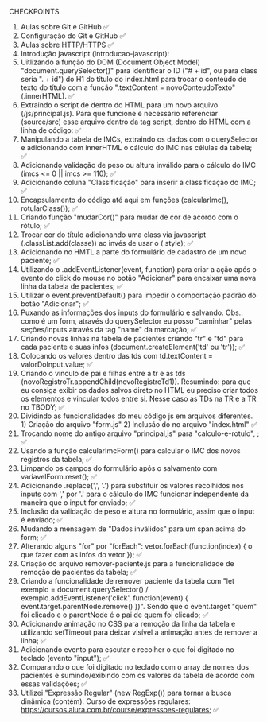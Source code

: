CHECKPOINTS

1) Aulas sobre Git e GitHub ✅
2) Configuração do Git e GitHub ✅
3) Aulas sobre HTTP/HTTPS ✅
4) Introdução javascript (introducao-javascript):
5) Uitlizando a função do DOM (Document Object Model) "document.querySelector()" para identificar o ID ("# + id", ou para class seria ". + id") do H1 do título do index.html para trocar o conteúdo de texto do título com a função ".textContent = novoConteudoTexto" (.innerHTML). ✅
6) Extraindo o script de dentro do HTML para um novo arquivo (/js/principal.js). Para que funcione é necessário referenciar (source/src) esse arquivo dentro da tag script, dentro do HTML com a linha de código: <script src="./js/principal.js"></script> ✅
7) Manipulando a tabela de IMCs, extraindo os dados com o querySelector e adicionando com innerHTML o cálculo do IMC nas células da tabela; ✅
8) Adicionando validação de peso ou altura inválido para o cálculo do IMC (imcs <= 0 || imcs >= 110); ✅
9) Adicionando coluna "Classificação" para inserir a classificação do IMC; ✅
10) Encapsulamento do código até aqui em funções (calcularImc(), rotularClass()); ✅
11) Criando função "mudarCor()" para mudar de cor de acordo com o rótulo; ✅
12) Trocar cor do título adicionando uma class via javascript (.classList.add(classe)) ao invés de usar o (.style); ✅
13) Adicionando no HMTL a parte do formulário de cadastro de um novo paciente; ✅
14) Utilizando o .addEventListener(event, function) para criar a ação após o evento do click do mouse no botão "Adicionar" para encaixar uma nova linha da tabela de pacientes; ✅
15) Utilizar o event.preventDefault() para impedir o comportação padrão do botão "Adicionar"; ✅
16) Puxando as informações dos inputs do formulário e salvando. Obs.: como é um form, através do querySelector eu posso "caminhar" pelas seções/inputs através da tag "name" da marcação; ✅
17) Criando novas linhas na tabela de pacientes criando "tr" e "td" para cada paciente e suas infos (document.createElement('td' ou 'tr')); ✅
18) Colocando os valores dentro das tds com td.textContent = valorDoInput.value; ✅
19) Criando o vínculo de pai e filhas entre a tr e as tds (novoRegistroTr.appendChild(novoRegistroTd1)). Resumindo: para que eu consiga exibir os dados salvos direto no HTML eu preciso criar todos os elementos e vincular todos entre si. Nesse caso as TDs na TR e a TR no TBODY; ✅
20) Dividindo as funcionalidades do meu código js em arquivos diferentes. 1) Criação do arquivo "form.js" 2) Inclusão do <script src="./js/form.js"></script> no arquivo "index.html" ✅
21) Trocando nome do antigo arquivo "principal,js" para "calculo-e-rotulo", <script src="./js/calculo-e-rotulo.js"></script>; ✅
22) Usando a função calcularImcForm() para calcular o IMC dos novos registros da tabela; ✅
23) Limpando os campos do formulário após o salvamento com variavelForm.reset(); ✅
24) Adicionando .replace(',', '.') para substituir os valores recolhidos nos inputs com ',' por '.' para o cálculo do IMC funcionar independente da maneira que o input for enviado; ✅
25) Inclusão da validação de peso e altura no formulário, assim que o input é enviado; ✅
26) Mudando a mensagem de "Dados inválidos" para um span acima do form; ✅
27) Alterando alguns "for" por "forEach": vetor.forEach(function(index) { o que fazer com as infos do vetor }); ✅
28) Criação do arquivo remover-paciente.js para a funcionalidade de remoção de pacientes da tabela; ✅
29) Criando a funcionalidade de remover paciente da tabela com "let exemplo = document.querySelector() / exemplo.addEventListener('click', function(event) { event.target.parentNode.remove() })". Sendo que o event.target "quem" foi clicado e o parentNode é o pai de quem foi clicado; ✅
30) Adicionando animação no CSS para remoção da linha da tabela e utilizando setTimeout para deixar visível a animação antes de remover a linha; ✅
31) Adicionando evento para escutar e recolher o que foi digitado no teclado (evento "input"); ✅
32) Comparando o que foi digitado no teclado com o array de nomes dos pacientes e sumindo/exibindo com os valores da tabela de acordo com essas validações; ✅
33) Utilizei "Expressão Regular" (new RegExp()) para tornar a busca dinâmica (contém). Curso de expressões regulares: https://cursos.alura.com.br/course/expressoes-regulares; ✅